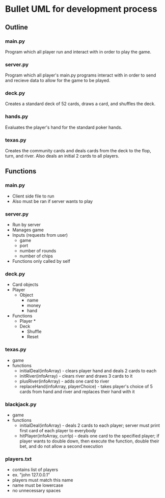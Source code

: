 # Bullet UML for development process

## Outline
### main.py
Program which all player run and interact with in order to play the game.
### server.py
Program which all player's main.py programs interact with in order to send and recieve data to allow for the game to be played.
### deck.py
Creates a standard deck of 52 cards, draws a card, and shuffles the deck.
### hands.py
Evaluates the player's hand for the standard poker hands.
### texas.py
Creates the community cards and deals cards from the deck to the flop, turn, and river. Also deals an initial 2 cards to all players.

## Functions

### main.py
* Client side file to run
* Also must be ran if server wants to play

### server.py
* Run by server
* Manages game
* Inputs (requests from user)
  * game
  * port
  * number of rounds
  * number of chips
* Functions only called by self
  

### deck.py
* Card objects
* Player
  * Object
    * name
    * money
    * hand
* Functions
  * Player
    *
  * Deck
    * Shuffle
    * Reset

### texas.py
* game
* functions
  * initialDeal(infoArray) - clears player hand and deals 2 cards to each
  * initRiver(infoArray) - clears river and draws 3 cards to it
  * plusRiver(infoArray) - adds one card to river
  * replaceHand(infoArray, playerChoice) - takes player's choice of 5 cards from hand and river and replaces their hand with it

### blackjack.py
* game
* functions
  * initialDeal(infoArray) - deals 2 cards to each player; server must print first card of each player to everybody
  * hitPlayer(infoArray, currIp) - deals one card to the specified player; if player wants to double down, then execute the function, double their bet, and do not allow a second execution
 
### players.txt
* contains list of players
* ex. "john 127.0.0.1"
* players must match this name
* name must be lowercase
* no unnecessary spaces

